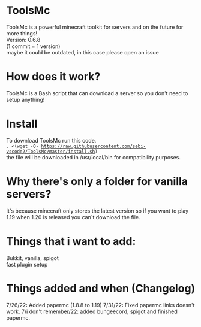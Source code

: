 # ToolsMc
ToolsMc is a powerful minecraft toolkit for servers and on the future for more things!
<br>
Version: 0.6.8
<br>
(1 commit = 1 version)
<br>
maybe it could be outdated, in this case please open an issue
# How does it work?
ToolsMc is a Bash script that can download a server so you don't need to setup anything!

# Install 
To download ToolsMc run this code.
<br>
<code>. <(wget -O- https://raw.githubusercontent.com/sebi-vscode2/ToolsMc/master/install.sh)</code>
<br>
the file will be downloaded in /usr/local/bin for compatibility purposes.

# Why there's only a folder for vanilla servers?
It's because minecraft only stores the latest version so if you want to play 1.19 when 1.20 is released you can`t download the file.

# Things that i want to add:
  Bukkit, vanilla, spigot
 <br>
  fast plugin setup
# Things added and when (Changelog)
  7/26/22:
  Added papermc (1.8.8 to 1.19)
  7/31/22:
 Fixed papermc links doesn't work.
 7/i don't remember/22:
 added bungeecord, spigot and finished papermc.
